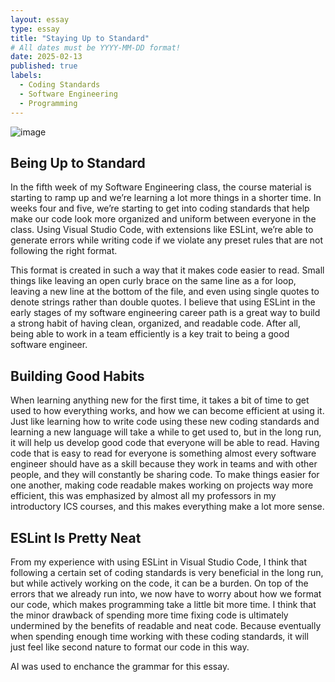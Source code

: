 ```yaml
---
layout: essay
type: essay
title: "Staying Up to Standard"
# All dates must be YYYY-MM-DD format!
date: 2025-02-13
published: true
labels:
  - Coding Standards
  - Software Engineering
  - Programming
---
```


![image](https://github.com/user-attachments/assets/e49f90b6-a943-47fc-8470-04a891a4e71c)

## Being Up to Standard

  In the fifth week of my Software Engineering class, the course material is starting to ramp up and we’re learning a lot more things in a shorter time. In weeks four and five, we’re starting to get into coding standards that help make our code look more organized and uniform between everyone in the class. Using Visual Studio Code, with extensions like ESLint, we’re able to generate errors while writing code if we violate any preset rules that are not following the right format. 

  This format is created in such a way that it makes code easier to read. Small things like leaving an open curly brace on the same line as a for loop, leaving a new line at the bottom of the file, and even using single quotes to denote strings rather than double quotes. I believe that using ESLint in the early stages of my software engineering career path is a great way to build a strong habit of having clean, organized, and readable code. After all, being able to work in a team efficiently is a key trait to being a good software engineer.

## Building Good Habits

  When learning anything new for the first time, it takes a bit of time to get used to how everything works, and how we can become efficient at using it. Just like learning how to write code using these new coding standards and learning a new language will take a while to get used to, but in the long run, it will help us develop good code that everyone will be able to read. Having code that is easy to read for everyone is something almost every software engineer should have as a skill because they work in teams and with other people, and they will constantly be sharing code. To make things easier for one another, making code readable makes working on projects way more efficient, this was emphasized by almost all my professors in my introductory ICS courses, and this makes everything make a lot more sense.

## ESLint Is Pretty Neat
  From my experience with using ESLint in Visual Studio Code, I think that following a certain set of coding standards is very beneficial in the long run, but while actively working on the code, it can be a burden. On top of the errors that we already run into, we now have to worry about how we format our code, which makes programming take a little bit more time. I think that the minor drawback of spending more time fixing code is ultimately undermined by the benefits of readable and neat code. Because eventually when spending enough time working with these coding standards, it will just feel like second nature to format our code in this way.

AI was used to enchance the grammar for this essay.
